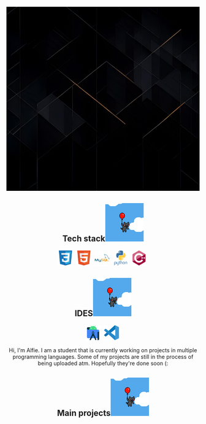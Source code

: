 </p align="center">
<img src="https://github.com/Alfie-Mcm/Alfie-Mcm/blob/main/assets/banner.png" width="1080" height="480"/>

<h2 align="center">Tech stack<img src="https://github.com/Alfie-Mcm/Alfie-Mcm/blob/main/assets/placeholder%20gif.gif" width="100"></h2>

<p align="center">
<img src="https://github.com/Alfie-Mcm/Alfie-Mcm/blob/main/assets/css3.svg"  title="CSS3" alt="CSS" width="40" height="40"/>&nbsp;
<img src="https://github.com/Alfie-Mcm/Alfie-Mcm/blob/main/assets/html5.svg" title="HTML5" alt="HTML" width="40" height="40"/>&nbsp;
<img src="https://github.com/Alfie-Mcm/Alfie-Mcm/blob/main/assets/mysql.svg" title="MySQL"  alt="MySQL" width="40" height="40"/>&nbsp;
<img src="https://github.com/Alfie-Mcm/Alfie-Mcm/blob/main/assets/python.svg" title="Python" alt = "Python" width="40" height="40"/>&nbsp;
<img src="https://github.com/Alfie-Mcm/Alfie-Mcm/blob/main/assets/cplusplus.svg" title="C++" alt="C++" width="40" height= "40"/>&nbsp;

<h2 align="center">IDES<img src="https://github.com/Alfie-Mcm/Alfie-Mcm/blob/main/assets/placeholder%20gif.gif" width="100"></h2>

<p align="center">
<img src="https://github.com/Alfie-Mcm/Alfie-Mcm/blob/main/assets/androidstudio.svg" title="Android Studio" alt="Android studio" width="40" height= "40"/>&nbsp;
<img src="https://github.com/Alfie-Mcm/Alfie-Mcm/blob/main/assets/vscode.svg" title="VS Code" alt="Visual studio code" width="40" height= "40"/>&nbsp;
<br />

<p align="center">
Hi, I'm Alfie. I am a student that is currently working on projects in multiple programming languages. Some of my projects are still in the process of being uploaded atm. Hopefully they're done soon (: 

<h2 align="center">Main projects<img src="https://github.com/Alfie-Mcm/Alfie-Mcm/blob/main/assets/placeholder%20gif.gif" width="100"></h2>
</p>
